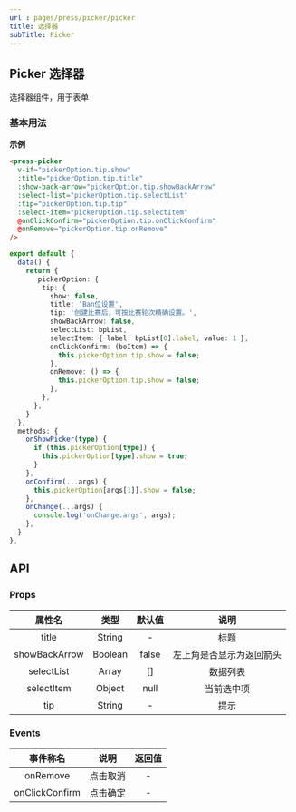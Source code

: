 ```yaml
---
url : pages/press/picker/picker
title: 选择器
subTitle: Picker
---
```


## Picker 选择器


选择器组件，用于表单

### 基本用法

**示例**


```html
<press-picker
  v-if="pickerOption.tip.show"
  :title="pickerOption.tip.title"
  :show-back-arrow="pickerOption.tip.showBackArrow"
  :select-list="pickerOption.tip.selectList"
  :tip="pickerOption.tip.tip"
  :select-item="pickerOption.tip.selectItem"
  @onClickConfirm="pickerOption.tip.onClickConfirm"
  @onRemove="pickerOption.tip.onRemove"
/>
```

```ts
export default {
  data() {
    return {
       pickerOption: {
        tip: {
          show: false,
          title: 'Ban位设置',
          tip: '创建比赛后，可按比赛轮次精确设置。',
          showBackArrow: false,
          selectList: bpList,
          selectItem: { label: bpList[0].label, value: 1 },
          onClickConfirm: (boItem) => {
            this.pickerOption.tip.show = false;
          },
          onRemove: () => {
            this.pickerOption.tip.show = false;
          },
        },
      },
    }
  },
  methods: {
    onShowPicker(type) {
      if (this.pickerOption[type]) {
        this.pickerOption[type].show = true;
      }
    },
    onConfirm(...args) {
      this.pickerOption[args[1]].show = false;
    },
    onChange(...args) {
      console.log('onChange.args', args);
    },
  }
},
```


## API

### Props

|属性名				|类型		|默认值	|说明																																														|
|:-:					|:-:		|:-:		|:-:																																														|
|title					|String	|-			|标题																																												|
|showBackArrow					|Boolean	|false|左上角是否显示为返回箭头|
|selectList					|Array	|[]|数据列表|
|selectItem					|Object	|null|当前选中项|
|tip					|String	|-|提示|




### Events

|    事件称名    |   说明   | 返回值 |
| :------------: | :------: | :----: |
|    onRemove    | 点击取消 |   -    |
| onClickConfirm | 点击确定 |   -    |


